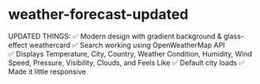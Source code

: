 # weather-forecast-updated

UPDATED THINGS:
✅ Modern design with gradient background & glass-effect weathercard
✅ Search working using OpenWeatherMap API  
✅ Displays Temperature, City, Country, Weather Condition, Humidity, Wind Speed, Pressure, Visibility, Clouds, and Feels Like
✅ Default city loads
✅ Made it little responsive 
